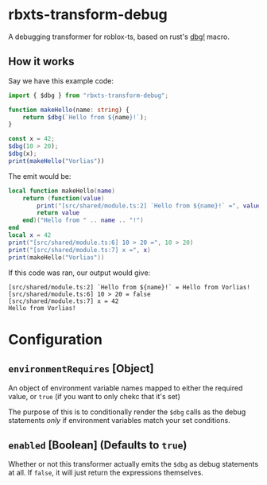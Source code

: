 # rbxts-transform-debug
A debugging transformer for roblox-ts, based on rust's [dbg!](https://doc.rust-lang.org/edition-guide/rust-next/dbg-macro.html) macro.

## How it works

Say we have this example code:
```ts
import { $dbg } from "rbxts-transform-debug";

function makeHello(name: string) {
	return $dbg(`Hello from ${name}!`);
}

const x = 42;
$dbg(10 > 20);
$dbg(x);
print(makeHello("Vorlias"))
```

The emit would be:
```lua
local function makeHello(name)
	return (function(value)
		print("[src/shared/module.ts:2] `Hello from ${name}!` =", value)
		return value
	end)("Hello from " .. name .. "!")
end
local x = 42
print("[src/shared/module.ts:6] 10 > 20 =", 10 > 20)
print("[src/shared/module.ts:7] x =", x)
print(makeHello("Vorlias"))
```

If this code was ran, our output would give:
```
[src/shared/module.ts:2] `Hello from ${name}!` = Hello from Vorlias!
[src/shared/module.ts:6] 10 > 20 = false
[src/shared/module.ts:7] x = 42
Hello from Vorlias!
```


# Configuration

## `environmentRequires` [Object]
An object of environment variable names mapped to either the required value, or `true` (if you want to only chekc that it's set)

The purpose of this is to conditionally render the `$dbg` calls as the debug statements _only_ if environment variables match your set conditions.

## `enabled` [Boolean] (Defaults to `true`)
Whether or not this transformer actually emits the `$dbg` as debug statements at all. If `false`, it will just return the expressions themselves.